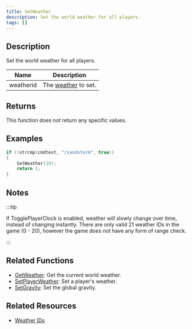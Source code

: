```yaml
---
title: SetWeather
description: Set the world weather for all players.
tags: []
---
```


## Description

Set the world weather for all players.

| Name      | Description                                      |
| --------- | ------------------------------------------------ |
| weatherid | The [weather](../resources/weatherid) to set. |

## Returns

This function does not return any specific values.

## Examples

```c
if (!strcmp(cmdtext, "/sandstorm", true))
{
    SetWeather(19);
    return 1;
}
```

## Notes

:::tip

If TogglePlayerClock is enabled, weather will slowly change over time, instead of changing instantly. There are only valid 21 weather IDs in the game (0 - 20), however the game does not have any form of range check.

:::

## Related Functions

- [GetWeather](GetWeather): Get the current world weather.
- [SetPlayerWeather](SetPlayerWeather): Set a player's weather.
- [SetGravity](SetGravity): Set the global gravity.

## Related Resources

- [Weather IDs](../resources/weatherid)
